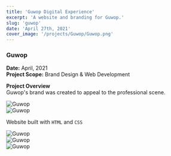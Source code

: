 ```yaml
---
title: 'Guwop Digital Experience'
excerpt: 'A website and branding for Guwop.'
slug: 'guwop'
date: 'April 27th, 2021'
cover_image: '/projects/Guwop/Guwop.png'
---
```


### Guwop   
**Date:** April, 2021  
**Project Scope:** Brand Design & Web Development

**Project Overview**  
Guwop's brand was created to appeal to the professional scene.

![Guwop](/projects/Guwop/Guwop1.png)   
![Guwop](/projects/Guwop/Guwop2.png)   

Website built with `HTML` and `CSS`   

![Guwop](/projects/Guwop/Guwop3.png)   
![Guwop](/projects/Guwop/Guwop4.png)   
![Guwop](/projects/Guwop/Guwop5.png)   